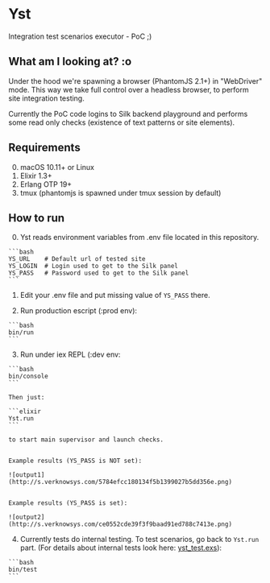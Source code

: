 # Yst

Integration test scenarios executor - PoC ;)


## What am I looking at? :o

Under the hood we're spawning a browser (PhantomJS 2.1+) in "WebDriver" mode.
This way we take full control over a headless browser, to perform site integration testing.

Currently the PoC code logins to Silk backend playground and performs some read only checks (existence of text patterns or site elements).


## Requirements

  0. macOS 10.11+ or Linux
  1. Elixir 1.3+
  2. Erlang OTP 19+
  3. tmux (phantomjs is spawned under tmux session by default)


## How to run

  0. Yst reads environment variables from .env file located in this repository.

    ```bash
    YS_URL    # Default url of tested site
    YS_LOGIN  # Login used to get to the Silk panel
    YS_PASS   # Password used to get to the Silk panel
    ```

  1. Edit your .env file and put missing value of `YS_PASS` there.

  2. Run production escript (:prod env):

    ```bash
    bin/run
    ```

  3. Run under iex REPL (:dev env:

    ```bash
    bin/console
    ```

    Then just:

    ```elixir
    Yst.run
    ```

    to start main supervisor and launch checks.


    Example results (YS_PASS is NOT set):

    ![output1](http://s.verknowsys.com/5784efcc180134f5b1399027b5dd356e.png)


    Example results (YS_PASS is set):

    ![output2](http://s.verknowsys.com/ce0552cde39f3f9baad91ed788c7413e.png)


  4. Currently tests do internal testing. To test scenarios, go back to `Yst.run` part. (For details about internal tests look here: [yst_test.exs](https://github.com/centrahq/yst/blob/master/test/yst_test.exs)):

    ```bash
    bin/test
    ```

